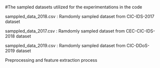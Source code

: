 #The sampled datasets utilized for the experimentations in the code



samppled_data_2018.csv : Ramdomly sampled dataset from CIC-IDS-2017 dataset


samppled_data_2017.csv : Ramdomly sampled dataset from CEC-CIC-IDS-2018 dataset


samppled_data_2019.csv : Ramdomly sampled dataset from CIC-DDoS-2019 dataset

Preprocessing and feature extraction process
